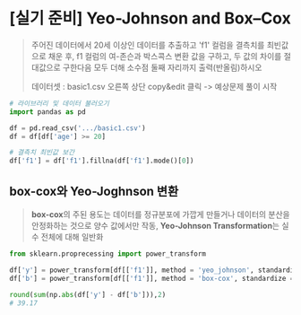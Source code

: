 # [실기 준비] Yeo-Johnson and Box–Cox

> 주어진 데이터에서 20세 이상인 데이터를 추출하고 'f1' 컬럼을 결측치를 최빈값으로 채운 후, f1 컬럼의 여-존슨과 박스콕스 변환 값을 구하고, 두 값의 차이를 절대값으로 구한다음 모두 더해 소수점 둘째 자리까지 출력(반올림)하시오
>
> 데이터셋 : basic1.csv 오른쪽 상단 copy&edit 클릭 -> 예상문제 풀이 시작

```python
# 라이브러리 및 데이터 불러오기
import pandas as pd

df = pd.read_csv('.../basic1.csv')
df = df[df['age'] >= 20]
```

```python
# 결측치 최빈값 보간
df['f1'] = df['f1'].fillna(df['f1'].mode()[0])
```



## box-cox와 Yeo-Joghnson 변환

> **box-cox**의 주된 용도는 데이터를 정규분포에 가깝게 만들거나 데이터의 분산을 안정화하는 것으로 양수 값에서만 작동,  **Yeo-Johnson Transformation**는 실수 전체에 대해 일반화

```python
from sklearn.proprecessing import power_transform

df['y'] = power_transform[df[['f1']], method = 'yeo_johnson', standardize = False]
df['b'] = power_transform[df[['f1']], method = 'box-cox', standardize = False]

round(sum(np.abs(df['y'] - df['b'])),2)
# 39.17
```



